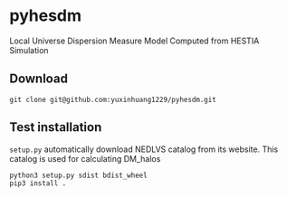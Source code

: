 # pyhesdm
Local Universe Dispersion Measure Model Computed from HESTIA Simulation   
      
## Download   
   
```
git clone git@github.com:yuxinhuang1229/pyhesdm.git
```   
      
## Test installation   
```setup.py``` automatically download NEDLVS catalog from its website. This catalog is used for calculating DM_halos  
   
```
python3 setup.py sdist bdist_wheel
pip3 install .
```   
